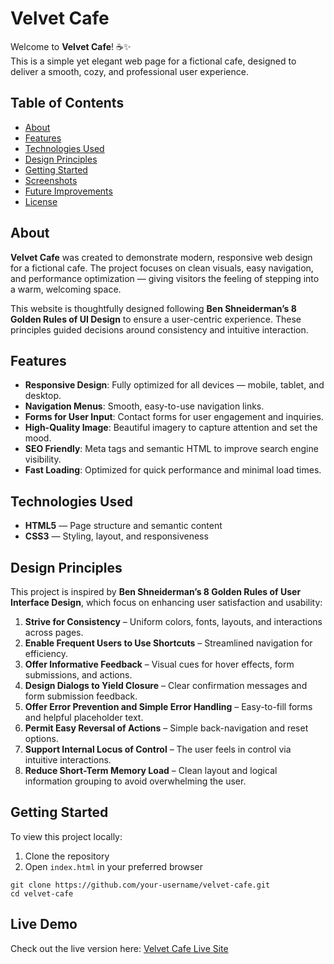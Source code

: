 # Velvet Cafe

Welcome to **Velvet Cafe**! ☕✨  
This is a simple yet elegant web page for a fictional cafe, designed to deliver a smooth, cozy, and professional user experience.

## Table of Contents
- [About](#about)
- [Features](#features)
- [Technologies Used](#technologies-used)
- [Design Principles](#design-principles)
- [Getting Started](#getting-started)
- [Screenshots](#screenshots)
- [Future Improvements](#future-improvements)
- [License](#license)

## About
**Velvet Cafe** was created to demonstrate modern, responsive web design for a fictional cafe. The project focuses on clean visuals, easy navigation, and performance optimization — giving visitors the feeling of stepping into a warm, welcoming space.

This website is thoughtfully designed following **Ben Shneiderman’s 8 Golden Rules of UI Design** to ensure a user-centric experience. These principles guided decisions around consistency and intuitive interaction.

## Features
- **Responsive Design**: Fully optimized for all devices — mobile, tablet, and desktop.
- **Navigation Menus**: Smooth, easy-to-use navigation links.
- **Forms for User Input**: Contact forms for user engagement and inquiries.
- **High-Quality Image**: Beautiful imagery to capture attention and set the mood.
- **SEO Friendly**: Meta tags and semantic HTML to improve search engine visibility.
- **Fast Loading**: Optimized for quick performance and minimal load times.

## Technologies Used
- **HTML5** — Page structure and semantic content  
- **CSS3** — Styling, layout, and responsiveness  

## Design Principles
This project is inspired by **Ben Shneiderman’s 8 Golden Rules of User Interface Design**, which focus on enhancing user satisfaction and usability:

1. **Strive for Consistency** – Uniform colors, fonts, layouts, and interactions across pages.  
2. **Enable Frequent Users to Use Shortcuts** – Streamlined navigation for efficiency.  
3. **Offer Informative Feedback** – Visual cues for hover effects, form submissions, and actions.  
4. **Design Dialogs to Yield Closure** – Clear confirmation messages and form submission feedback.  
5. **Offer Error Prevention and Simple Error Handling** – Easy-to-fill forms and helpful placeholder text.  
6. **Permit Easy Reversal of Actions** – Simple back-navigation and reset options.  
7. **Support Internal Locus of Control** – The user feels in control via intuitive interactions.  
8. **Reduce Short-Term Memory Load** – Clean layout and logical information grouping to avoid overwhelming the user.

## Getting Started
To view this project locally:

1. Clone the repository  
2. Open `index.html` in your preferred browser

```
git clone https://github.com/your-username/velvet-cafe.git
cd velvet-cafe
```
## Live Demo

Check out the live version here: [Velvet Cafe Live Site](https://algomystique.github.io/Velvet-Cafe)
